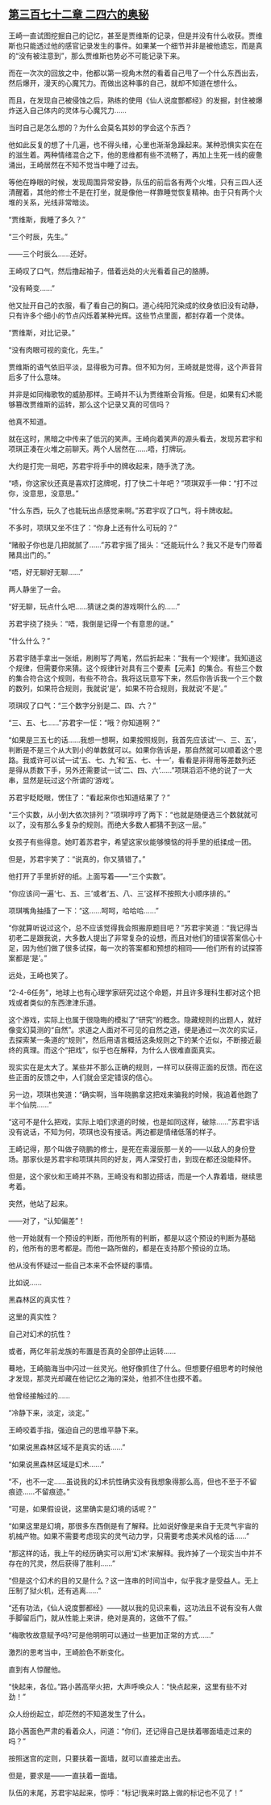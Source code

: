 ## [第三百七十二章 二四六的奥秘](https://www.xxbiquge.com/11_11207/9192229.html)


  王崎一直试图挖掘自己的记忆，甚至是贾维斯的记录，但是并没有什么收获。贾维斯也只能透过他的感官记录发生的事件。如果某一个细节并非是被他遗忘，而是真的“没有被注意到”，那么贾维斯也势必不可能记录下来。

  而在一次次的回放之中，他都以第一视角木然的看着自己甩了一个什么东西出去，然后爆开，漫天的心魔咒力。而做出这种事的自己，就却不知道在想什么。

  而且，在发现自己被侵蚀之后，熟练的使用《仙人说度酆都经》的发掘，封住被爆炸送入自己体内的灵体与心魔咒力……

  当时自己是怎么想的？为什么会莫名其妙的学会这个东西？

  他如此反复的想了十几遍，也不得头绪，心里也渐渐急躁起来。某种恐惧实实在在的滋生着。两种情绪混合之下，他的思维都有些不流畅了，再加上生死一线的疲惫涌出，王崎居然在不知不觉当中睡了过去。

  等他在睁眼的时候，发现周围异常安静，队伍的前后各有两个火堆，只有三四人还清醒着，其他的修士不是在打坐，就是像他一样靠睡觉恢复精神。由于只有两个火堆的关系，光线非常暗淡。

  “贾维斯，我睡了多久？”

  “三个时辰，先生。”

  ——三个时辰么……还好。

  王崎叹了口气，然后撸起袖子，借着远处的火光看着自己的胳膊。

  “没有畸变……”

  他又扯开自己的衣服，看了看自己的胸口。道心纯阳咒染成的纹身依旧没有动静，只有许多个细小的节点闪烁着某种光辉。这些节点里面，都封存着一个灵体。

  “贾维斯，对比记录。”

  “没有肉眼可视的变化，先生。”

  贾维斯的语气依旧平淡，显得极为可靠。但不知为何，王崎就是觉得，这个声音背后多了什么意味。

  并非是如同梅歌牧的威胁那样。王崎并不认为贾维斯会背叛。但是，如果有幻术能够篡改贾维斯的运转，那么这个记录又真的可信吗？

  他真不知道。

  就在这时，黑暗之中传来了低沉的笑声。王崎向着笑声的源头看去，发现苏君宇和项琪正凑在火堆之前聊天。两个人居然在……唔，打牌玩。

  大约是打完一局吧，苏君宇将手中的牌收起来，随手洗了洗。

  “啧，你这家伙还真是喜欢打这牌呢，打了快二十年吧？”项琪双手一伸：“打不过你，没意思，没意思。”

  “什么东西，玩久了也能玩出点感觉来啊。”苏君宇叹了口气，将卡牌收起。

  不多时，项琪又坐不住了：“你身上还有什么可玩的？”

  “赌骰子你也是几把就腻了……”苏君宇摇了摇头：“还能玩什么？我又不是专门带着赌具出门的。”

  “唔，好无聊好无聊……”

  两人静坐了一会。

  “好无聊，玩点什么吧……猜谜之类的游戏啊什么的……”

  苏君宇挠了挠头：“唔，我倒是记得一个有意思的谜。”

  “什么什么？”

  苏君宇随手拿出一张纸，刷刷写了两笔，然后折起来：“我有一个‘规律’。我知道这个规律，但需要你来猜。这个规律针对具有三个要素【元素】的集合。有些三个数的集合符合这个规则，有些不符合。我将这玩意写下来，然后你告诉我一个三个数的数列，如果符合规则，我就说‘是’，如果不符合规则，我就说‘不是’。”

  项琪叹了口气：“三个数字分别是二、四、六？”

  “三、五、七……”苏君宇一怔：“哦？你知道啊？”

  “如果是三五七的话……我想一想啊，如果按照规则，我首先应该试‘一、三、五’，判断是不是三个从大到小的单数就可以。如果你告诉是，那自然就可以顺着这个思路。我或许可以试一试‘五、七、九’和‘五、七、十一’，看看是非得用等差数列还是得从质数下手，另外还需要试一试‘二、四、六’……”项琪滔滔不绝的说了一大串，显然是玩过这个所谓的‘游戏’。

  苏君宇眨眨眼，愣住了：“看起来你也知道结果了？”

  “三个实数，从小到大依次排列？”项琪哼哼了两下：“也就是随便选三个数就就可以了，没有那么多复杂的规则。而绝大多数人都猜不到这一层。”

  女孩子有些得意。她盯着苏君宇，希望这家伙能够懊恼的将手里的纸揉成一团。

  但是，苏君宇笑了：“说真的，你又猜错了。”

  他打开了手里折好的纸。上面写着——“三个实数”。

  “你应该问一遍‘七、五、三’或者‘五、八、三’这样不按照大小顺序排的。”

  项琪嘴角抽搐了一下：“这……呵呵，哈哈哈……”

  “你就算听说过这个，总不应该觉得我会照搬原题目吧？”苏君宇笑道：“我记得当初老二是跟我说，大多数人提出了非常复杂的设想，而且对他们的错误答案信心十足，因为他们做了很多试探，每一次的答案都和预想的相同——他们所有的试探答案都是‘是’。”

  远处，王崎也笑了。

  “2-4-6任务”，地球上也有心理学家研究过这个命题，并且许多理科生都对这个把戏或者类似的东西津津乐道。

  这个游戏，实际上也属于很隐晦的模拟了“研究”的概念。隐藏规则的出题人，就好像变幻莫测的“自然”。求道之人面对不可见的自然之道，便是通过一次次的实证，去探索某一条道的“规则”，然后用语言概括这条规则之下的某个近似，不断接近最终的真理。而这个“把戏”，似乎也在解释，为什么人很难直面真实。

  现实实在是太大了。某些并不那么正确的规则，一样可以获得正面的反馈。而在这些正面的反馈之中，人们就会坚定错误的信心。

  另一边，项琪也笑道：“确实啊，当年晓鹏拿这把戏来骗我的时候，我追着他跑了半个仙院……”

  “这可不是什么把戏，实际上咱们求道的时候，也是如同这样，破除……”苏君宇话没有说话，不知为何，项琪也没有接话。两边都是情绪低落的样子。

  王崎记得，那个叫做子晓鹏的修士，是死在索漫辰那一关的——以敌人的身份登场。那家伙是苏君宇和项琪共同的好友，两人深受打击，到现在都还没能释怀。

  但是，这个家伙和王崎并不熟，王崎没有和那边搭话，而是一个人靠着墙，继续思考着。

  突然，他站了起来。

  ——对了，“认知偏差”！

  他一开始就有一个预设的判断，而他所有的判断，都是以这个预设的判断为基础的，他所有的思考都是。而他一路所做的，都是在支持那个预设的立场。

  他从没有怀疑过一些自己本来不会怀疑的事情。

  比如说……

  黑森林区的真实性？

  这里的真实性？

  自己对幻术的抗性？

  或者，两亿年前龙族的布置是否真的全部停止运转……

  蓦地，王崎脑海当中闪过一丝灵光。他好像抓住了什么。但想要仔细思考的时候他才发现，那灵光却藏在他记忆之海的深处，他抓不住也摸不着。

  他曾经接触过的……

  “冷静下来，淡定，淡定。”

  王崎咬着手指，强迫自己的思维平静下来。

  “如果说黑森林区域不是真实的话……”

  “如果说黑森林区域是幻术……”

  “不，也不一定……虽说我的幻术抗性确实没有我想象得那么高，但也不至于不留痕迹……不留痕迹。”

  “可是，如果假设说，这里确实是幻境的话呢？”

  “如果这里是幻境，那很多东西倒是有了解释。比如说好像是来自于无灵气宇宙的机械产物。如果不需要考虑现实的灵气动力学，只需要考虑美术风格的话……”

  “那这样的话，我上午的经历确实可以用‘幻术’来解释。我炸掉了一个现实当中并不存在的咒灵，然后获得了胜利……”

  “但是这个幻术的目的又是什么？这一连串的时间当中，似乎我才是受益人。无上压制了狱火机，还有逃离……”

  “还有功法，《仙人说度酆都经》——就以我的见识来看，这功法且不说有没有人做手脚留后门，就从性能上来讲，绝对是真的，这做不了假。”

  “梅歌牧故意赋予吗?可是他明明可以通过一些更加正常的方式……”

  激烈的思考当中，王崎脸色不断变化。

  直到有人惊醒他。

  “快起来，各位。”路小茜高举火把，大声呼唤众人：“快点起来，这里有些不对劲！”

  众人纷纷起立，却茫然的不知道发生了什么。

  路小茜面色严肃的看着众人，问道：“你们，还记得自己是扶着哪面墙走过来的吗？”

  按照迷宫的定则，只要扶着一面墙，就可以直接走出去。

  但是，要求是——一直扶着一面墙。

  队伍的末尾，苏君宇站起来，惊呼：“标记!我来时路上做的标记也不见了！”
